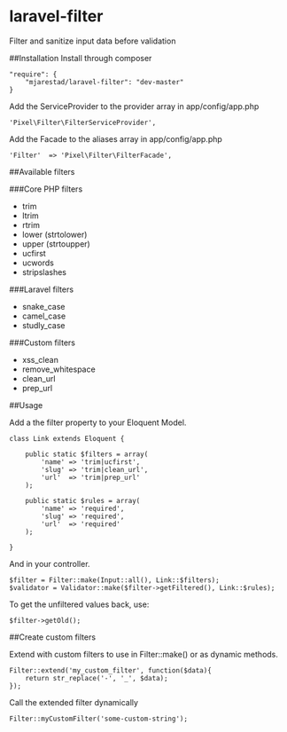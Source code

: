 laravel-filter
==============

Filter and sanitize input data before validation

##Installation
Install through composer

    "require": {
        "mjarestad/laravel-filter": "dev-master"
    }

Add the ServiceProvider to the provider array in app/config/app.php

    'Pixel\Filter\FilterServiceProvider',
    
Add the Facade to the aliases array in app/config/app.php

    'Filter'  => 'Pixel\Filter\FilterFacade',

##Available filters

###Core PHP filters

* trim
* ltrim
* rtrim
* lower (strtolower)
* upper (strtoupper)
* ucfirst
* ucwords
* stripslashes

###Laravel filters

* snake_case
* camel_case
* studly_case

###Custom filters

* xss_clean
* remove_whitespace
* clean_url
* prep_url

##Usage

Add a the filter property to your Eloquent Model.

    class Link extends Eloquent {
    
        public static $filters = array(
            'name' => 'trim|ucfirst',
            'slug' => 'trim|clean_url',
            'url'  => 'trim|prep_url'
        );
        
        public static $rules = array(
            'name' => 'required',
            'slug' => 'required',
            'url'  => 'required'
        );
        
    }
    
And in your controller.

    $filter = Filter::make(Input::all(), Link::$filters);
    $validator = Validator::make($filter->getFiltered(), Link::$rules);
    
To get the unfiltered values back, use:

    $filter->getOld();
    
##Create custom filters

Extend with custom filters to use in Filter::make() or as dynamic methods.

    Filter::extend('my_custom_filter', function($data){
        return str_replace('-', '_', $data);
    });
    
Call the extended filter dynamically

    Filter::myCustomFilter('some-custom-string');
